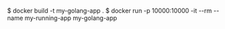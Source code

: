 $ docker build -t my-golang-app .
$ docker run -p 10000:10000 -it --rm --name my-running-app my-golang-app